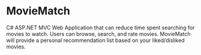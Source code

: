 # MovieMatch
C# ASP.NET MVC Web Application that can reduce time spent searching for movies to watch.
Users can browse, search, and rate movies. MovieMatch will provide a personal recommendation list based on your liked/disliked movies.


